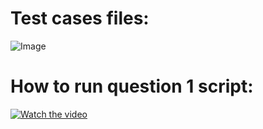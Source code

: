 # Test cases files: 

![Image](https://i.imgur.com/BkGfw4i.png)



# How to run question 1 script: 


[![Watch the video](https://i.imgur.com/3WIDzuO.png)](https://www.loom.com/share/c41a63f32e944718beaac7624a591aac)
